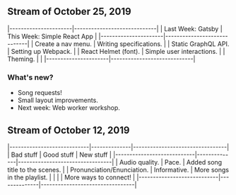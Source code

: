 ## Stream of October 25, 2019

|----------------------|-----------------------------|
| Last Week: Gatsby    | This Week: Simple React App |
|----------------------|-----------------------------|
| Create a nav menu.   | Writing specifications.     |
| Static GraphQL API.  | Setting up Webpack.         |
| React Helmet (font). | Simple user interactions.   |
| Theming.             |                             |
|----------------------|-----------------------------|

### What's new?

- Song requests!
- Small layout improvements.
- Next week: Web worker workshop.

<div id="spacer-2019-10-25"></div>

## Stream of October 12, 2019

|----------------------------|--------------|---------------------------------|
| Bad stuff                  | Good stuff   | New stuff                       |
|----------------------------|--------------|---------------------------------|
| Audio quality.             | Pace.        | Added song title to the scenes. |
| Pronunciation/Enunciation. | Informative. | More songs in the playlist.     |
|                            |              | More ways to connect!           |
|----------------------------|--------------|---------------------------------|

